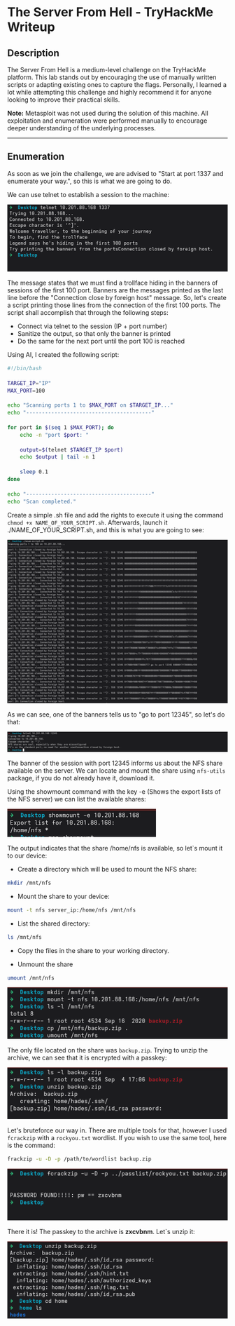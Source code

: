 # The Server From Hell - TryHackMe Writeup

## Description
The Server From Hell is a medium-level challenge on the TryHackMe platform. This lab stands out by encouraging the use of manually written scripts or adapting existing ones to capture the flags. Personally, I learned a lot while attempting this challenge and highly recommend it for anyone looking to improve their practical skills.

**Note:** Metasploit was not used during the solution of this machine. All exploitation and enumeration were performed manually to encourage deeper understanding of the underlying processes.

---

## Enumeration

As soon as we join the challenge, we are advised to "Start at port 1337 and enumerate your way.", so this is what we are going to do.

We can use telnet to establish a session to the machine:

![Telnet 1337](assets/telnet-1337.png)

The message states that we must find a trollface hiding in the banners of sessions of the first 100 port. Banners are the messages printed as the last line before the "Connection close by foreign host" message. So, let's create a script printing those lines from the connection of the first 100 ports. The script shall accomplish that through the following steps:
- Connect via telnet to the session (IP + port number)
- Sanitize the output, so that only the banner is printed
- Do the same for the next port until the port 100 is reached

Using AI, I created the following script:

```bash
#!/bin/bash

TARGET_IP="IP"
MAX_PORT=100

echo "Scanning ports 1 to $MAX_PORT on $TARGET_IP..."
echo "----------------------------------------"

for port in $(seq 1 $MAX_PORT); do
    echo -n "port $port: "
    
    output=$(telnet $TARGET_IP $port)
    echo $output | tail -n 1
    
    sleep 0.1
done

echo "----------------------------------------"
echo "Scan completed."
```

Create a simple .sh file and add the rights to execute it using the command `chmod +x NAME_OF_YOUR_SCRIPT.sh`. Afterwards, launch it ./NAME_OF_YOUR_SCRIPT.sh, and this is what you are going to see:

![Enumeration Scan](assets/enum-script-scan.png)


As we can see, one of the banners tells us to "go to port 12345", so let's do that:


![Port 12345](assets/12345-scan.png)

The banner of the session with port 12345 informs us about the NFS share available on the server. We can locate and mount the share using `nfs-utils` package, if you do not already have it, download it.


Using the showmount command with the key -e (Shows the export lists of the NFS server) we can list the available shares:

![ShowMount](assets/showmount.png)

The output indicates that the share /home/nfs is available, so let`s mount it to our device:
- Create a directory which will be used to mount the NFS share:
```bash
mkdir /mnt/nfs
```
- Mount the share to your device:
```bash
mount -t nfs server_ip:/home/nfs /mnt/nfs
```
- List the shared directory:
```bash
ls /mnt/nfs
```
- Copy the files in the share to your working directory.

- Unmount the share
```bash
umount /mnt/nfs
```

![NFS Mount](assets/nfs-mount.png)


The only file located on the share was `backup.zip`. Trying to unzip the archive, we can see that it is encrypted with a passkey:

![backup.zip](assets/backup.png)

Let's bruteforce our way in. There are multiple tools for that, however I used `fcrackzip` with a `rockyou.txt` wordlist. If you wish to use the same tool, here is the command:

```bash
frackzip -u -D -p /path/to/wordlist backup.zip
```

![Fcrackzip](assets/fcrackzip.png)

There it is! The passkey to the archive is **zxcvbnm**. Let`s unzip it:

![unzipping](assets/unzip.png)

